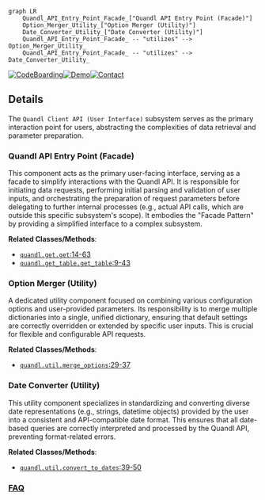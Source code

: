 ```mermaid
graph LR
    Quandl_API_Entry_Point_Facade_["Quandl API Entry Point (Facade)"]
    Option_Merger_Utility_["Option Merger (Utility)"]
    Date_Converter_Utility_["Date Converter (Utility)"]
    Quandl_API_Entry_Point_Facade_ -- "utilizes" --> Option_Merger_Utility_
    Quandl_API_Entry_Point_Facade_ -- "utilizes" --> Date_Converter_Utility_
```

[![CodeBoarding](https://img.shields.io/badge/Generated%20by-CodeBoarding-9cf?style=flat-square)](https://github.com/CodeBoarding/GeneratedOnBoardings)[![Demo](https://img.shields.io/badge/Try%20our-Demo-blue?style=flat-square)](https://www.codeboarding.org/demo)[![Contact](https://img.shields.io/badge/Contact%20us%20-%20contact@codeboarding.org-lightgrey?style=flat-square)](mailto:contact@codeboarding.org)

## Details

The `Quandl Client API (User Interface)` subsystem serves as the primary interaction point for users, abstracting the complexities of data retrieval and parameter preparation.

### Quandl API Entry Point (Facade)
This component acts as the primary user-facing interface, serving as a facade to simplify interactions with the Quandl API. It is responsible for initiating data requests, performing initial parsing and validation of user inputs, and orchestrating the preparation of request parameters before delegating to further internal processes (e.g., actual API calls, which are outside this specific subsystem's scope). It embodies the "Facade Pattern" by providing a simplified interface to a complex subsystem.


**Related Classes/Methods**:

- <a href="https://github.com/quandl/quandl-python/blob/master/quandl/get.py#L14-L63" target="_blank" rel="noopener noreferrer">`quandl.get.get`:14-63</a>
- <a href="https://github.com/quandl/quandl-python/blob/master/quandl/get_table.py#L9-L43" target="_blank" rel="noopener noreferrer">`quandl.get_table.get_table`:9-43</a>


### Option Merger (Utility)
A dedicated utility component focused on combining various configuration options and user-provided parameters. Its responsibility is to merge multiple dictionaries into a single, unified dictionary, ensuring that default settings are correctly overridden or extended by specific user inputs. This is crucial for flexible and configurable API requests.


**Related Classes/Methods**:

- <a href="https://github.com/quandl/quandl-python/blob/master/quandl/util.py#L29-L37" target="_blank" rel="noopener noreferrer">`quandl.util.merge_options`:29-37</a>


### Date Converter (Utility)
This utility component specializes in standardizing and converting diverse date representations (e.g., strings, datetime objects) provided by the user into a consistent and API-compatible date format. This ensures that all date-based queries are correctly interpreted and processed by the Quandl API, preventing format-related errors.


**Related Classes/Methods**:

- <a href="https://github.com/quandl/quandl-python/blob/master/quandl/util.py#L39-L50" target="_blank" rel="noopener noreferrer">`quandl.util.convert_to_dates`:39-50</a>




### [FAQ](https://github.com/CodeBoarding/GeneratedOnBoardings/tree/main?tab=readme-ov-file#faq)
